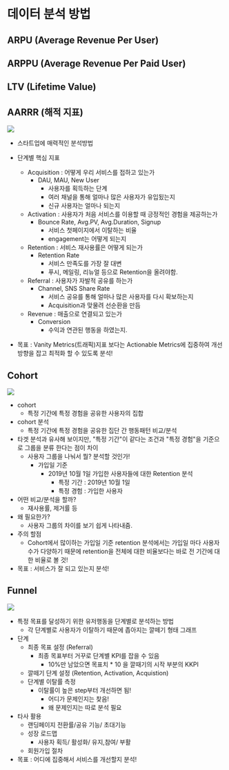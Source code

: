 # 데이터 분석 방법

## ARPU (Average Revenue Per User)

## ARPPU (Average Revenue Per Paid User)

## LTV (Lifetime Value)

## AARRR (해적 지표)
![](http://www.wisetracker.co.kr/wp-content/uploads/2017/02/aarrr-1.png)
* 스타트업에 매력적인 분석방법
* 단계별 핵심 지표
    * Acquisition : 어떻게 우리 서비스를 접하고 있는가
        * DAU, MAU, New User
            * 사용자를 획득하는 단계
            * 여러 채널을 통해 얼마나 많은 사용자가 유입됬는지
            * 신규 사용자는 얼마나 되는지
    * Activation : 사용자가 처음 서비스를 이용할 때 긍정적인 경험을 제공하는가
        * Bounce Rate, Avg.PV, Avg.Duration, Signup
            * 서비스 첫페이지에서 이탈하는 비율
            * engagement는 어떻게 되는지
    * Retention : 서비스 재사용률은 어떻게 되는가
        * Retention Rate
            * 서비스 만족도를 가장 잘 대변
            * 푸시, 메일링, 리뉴얼 등으로 Retention을 올려야함.
    * Referral : 사용자가 자발적 공유를 하는가
        * Channel, SNS Share Rate
            * 서비스 공유를 통해 얼마나 많은 사용자를 다시 확보하는지
            * Acquisition과 맞물려 선순환을 만듬
    * Revenue : 매출으로 연결되고 있는가
        * Conversion
            * 수익과 연관된 행동을 하였는지.

* 목표 : Vanity Metrics(트래픽)지표 보다는 Actionable Metrics에 집중하여 개선 방향을 잡고 최적화 할 수 있도록 분석!

## Cohort 
![](http://analyticsmarketing.co.kr/wp-content/uploads/2017/08/%EA%B5%AC%EA%B8%80%EC%95%A0%EB%84%90%EB%A6%AC%ED%8B%B1%EC%8A%A4_%EC%BD%94%ED%98%B8%ED%8A%B8_01.png)
* cohort
    * 특정 기간에 특정 경험을 공유한 사용자의 집합
* cohort 분석
    * 특정 기간에 특정 경험을 공유한 집단 간 행동패턴 비교/분석
* 타겟 분석과 유사해 보이지만, "특정 기간"이 같다는 조건과 "특정 경험"을 기준으로 그룹을 분류 한다는 점이 차이
    * 사용자 그룹을 나눠서 뭘? 분석할 것인가!
        * 가입일 기준
            * 2019년 10월 1일 가입한 사용자들에 대한 Retention 분석
                * 특정 기간 : 2019년 10월 1일
                * 특정 경험 : 가입한 사용자
* 어떤 비교/분석을 할까?
    * 재사용률, 제거률 등
* 왜 필요한가?
    * 사용자 그룹의 차이를 보기 쉽게 나타내줌.
* 주의 할점
    * Cohort에서 많이하는 가입일 기준 retention 분석에서는 가입일 마다 사용자수가 다양하기 때문에 retention을 전체에 대한 비율보다는 바로 전 기간에 대한 비율로 볼 것!
* 목표 : 서비스가 잘 되고 있는지 분석!

## Funnel
![](http://mblogthumb3.phinf.naver.net/MjAxNzAzMjNfMzMg/MDAxNDkwMjYzMDU4NDU1.3C5gLckH2Vz9mwy0Q0uyCl9LAaDjTVt5xVz0bWe4afkg.19q79SKLxuXLzOvBSixHKHYwVYOK0NgegjzxtDM3LcYg.JPEG.applift/Naver_Retargeting1_v3.jpg?type=w800)
* 특정 목표를 달성하기 위한 유저행동을 단계별로 분석하는 방법
    * 각 단계별로 사용자가 이탈하기 때문에 좁아지는 깔떼기 형태 그래프
* 단계
    * 최종 목표 설정 (Referral)
        * 최종 목표부터 거꾸로 단계별 KPI를 잡을 수 있음
            * 10%만 남았으면 목표치 * 10 을 깔때기의 시작 부분의 KKPI
    * 깔떼기 단계 설정 (Retention, Activation, Acquistion)
    * 단계별 이탈률 측정
        * 이탈률이 높은 step부터 개선하면 됨!
            * 어디가 문제인지는 찾음!
            * 왜 문제인지는 따로 분석 필요
* 타사 활용
    * 랜딩페이지 전환률/공유 기능/ 초대기능
    * 성장 로드맵
        * 사용자 획득/ 활성화/ 유지,참여/ 부활
    * 회원가입 절차
* 목표 : 어디에 집중해서 서비스를 개선할지 분석!